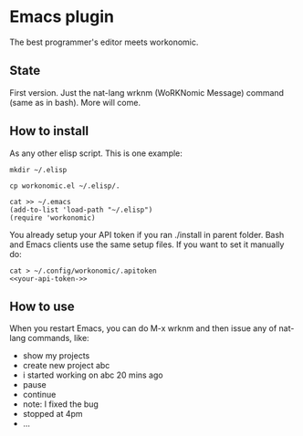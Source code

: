 Emacs plugin
============

The best programmer's editor meets workonomic.

State
-----

First version. Just the nat-lang wrknm (WoRKNomic Message) command (same as in bash). More will come.


How to install
--------------

As any other elisp script. This is one example:

    mkdir ~/.elisp
    
    cp workonomic.el ~/.elisp/.
    
    cat >> ~/.emacs
    (add-to-list 'load-path "~/.elisp")
    (require 'workonomic)
    
You already setup your API token if you ran ./install in parent folder. Bash and Emacs clients use the same setup files.
If you want to set it manually do:

    cat > ~/.config/workonomic/.apitoken
    <<your-api-token->>
    

How to use
----------

When you restart Emacs, you can do M-x wrknm and then issue any of nat-lang commands, like:
- show my projects
- create new project abc
- i started working on abc 20 mins ago
- pause
- continue
- note: I fixed the bug
- stopped at 4pm
- ...


